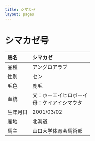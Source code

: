 ```yaml
---
title: シマカゼ
layout: pages
---
```


# シマカゼ号

|馬名|シマカゼ|
|:---|:---|
|品種|アングロアラブ|
|性別|セン|
|毛色|鹿毛|
|血統|父：ホーエイヒロボーイ<br>母：ケイアイシマウタ|
|生年月日|2001/03/02|
|産地|北海道|
|馬主|山口大学体育会馬術部|

